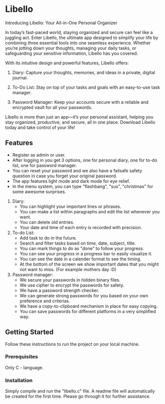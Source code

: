 # Libello
Introducing Libello: Your All-in-One Personal Organizer

In today’s fast-paced world, staying organized and secure can feel like a juggling act. Enter Libello, the ultimate app designed to simplify your life by combining three essential tools into one seamless experience. Whether you’re jotting down your thoughts, managing your daily tasks, or safeguarding your sensitive information, Libello has you covered.

With its intuitive design and powerful features, Libello offers:

1. Diary: Capture your thoughts, memories, and ideas in a private, digital journal.

2. To-Do List: Stay on top of your tasks and goals with an easy-to-use task manager.

3. Password Manager: Keep your accounts secure with a reliable and encrypted vault for all your passwords.

Libello is more than just an app—it’s your personal assistant, helping you stay organized, productive, and secure, all in one place. Download Libello today and take control of your life!

## Features

- Register as admin or user.
- After logging in you get 3 options, one for personal diary, one for to-do list, one for password manager.
- You can reset your password and we also have a failsafe safety question in case you forget your original password.
- The app features light mode and dark mode for eye relief.
- In the menu system, you can type "flashbang", "sus", "christmas" for some awesome surprises.

1. Diary:
    - You can highlight your important lines or phrases.
    - You can make a list within paragraphs and edit the list whenever you want.
    - You can delete old entries.
    - Your date and time of each entry is recorded with precision.
2. To-do List:
    - Add task to do in the future.
    - Search and filter tasks based on time, date, subject, title.
    - You can mark things to do as "done" to follow your progress.
    - You can see your progress in a progress bar to easily visualize it.
    - You can see the date in a calender format to see the timing.
    - At the bottom of the screen we show important dates that you might not want to miss. (For example mothers day :D)
3. Password manager:
    - We secure your passwords in hidden binary files.
    - We use cipher to encrypt the passwords for safety.
    - We have a password strength checker.
    - We can generate strong passwords for you based on your own preference and criterias.
    - We have a copy-to-clipboard mechanism in place for easy copying.
    - You can save passwords for different platforms in a very simplified way.
  

## Getting Started

Follow these instructions to run the project on your local machine.

### Prerequisites

Only C - language.


### Installation

Simply compile and run the "libello.c" file. A readme file will automatically be created for the first time. Please go through it for further assistance.
